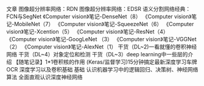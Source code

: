 文章
图像超分辨率网络：RDN
图像超分辨率网络：EDSR
语义分割网络经典：FCN与SegNet
《Computer vision》笔记-DenseNet（8）
《Computer vision》笔记-MobileNet（7）
《Computer vision》笔记-SqueezeNet（6）
《Computer vision》笔记-Xcention（5）
《Computer vision》笔记-ResNet（4）
《Computer vision》笔记-GoogLeNet （3）
《Computer vision》笔记-VGGNet （2）
《Computer vision》笔记-AlexNet（1）
干货（DL~2)一看就懂的卷积神经网络
干货（DL~4）对象定位和检测
干货（DL~3）deep learning中一些层的介绍
【随笔记录】1*1卷积核的作用
(Keras/监督学习)15分钟搞定最新深度学习车牌OCR
深度学习以及卷积基础
基础 认识机器学习中的逻辑回归、决策树、神经网络算法
全面直观认识深度神经网络
